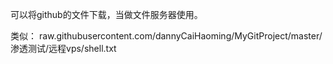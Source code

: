 可以将github的文件下载，当做文件服务器使用。

类似：
raw.githubusercontent.com/dannyCaiHaoming/MyGitProject/master/渗透测试/远程vps/shell.txt
